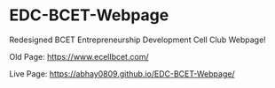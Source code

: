 # EDC-BCET-Webpage

Redesigned BCET Entrepreneurship Development Cell Club Webpage!

Old Page: https://www.ecellbcet.com/

Live Page: https://abhay0809.github.io/EDC-BCET-Webpage/
